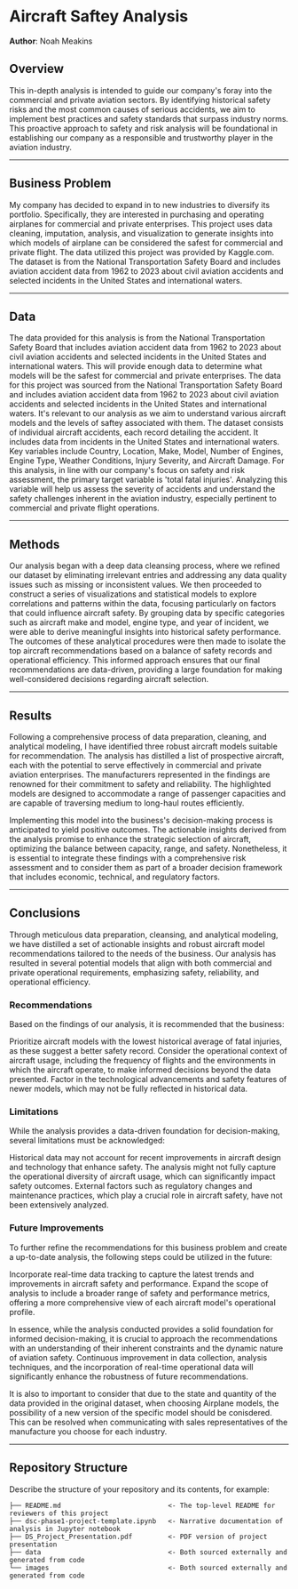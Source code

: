 # Aircraft Saftey Analysis

**Author**: Noah Meakins

## Overview
This in-depth analysis is intended to guide our company's foray into the commercial and private aviation sectors. By identifying historical safety risks and the most common causes of serious accidents, we aim to implement best practices and safety standards that surpass industry norms. This proactive approach to safety and risk analysis will be foundational in establishing our company as a responsible and trustworthy player in the aviation industry.

***

## Business Problem

My company has decided to expand in to new industries to diversify its portfolio. Specifically, they are interested in purchasing and operating airplanes for commercial and private enterprises. This project uses data cleaning, imputation, analysis, and visualization to generate insights into which models of airplane can be considered the safest for commercial and private flight. The data utilized this project was provided by Kaggle.com. The dataset is from the National Transportation Safety Board and includes aviation accident data from 1962 to 2023 about civil aviation accidents and selected incidents in the United States and international waters.

***

## Data
The data provided for this analysis is from the National Transportation Safety Board that includes aviation accident data from 1962 to 2023 about civil aviation accidents and selected incidents in the United States and international waters. This will provide enough data to determine what models will be the safest for commercial and private enterprises. The data for this project was sourced from the National Transportation Safety Board and includes aviation accident data from 1962 to 2023 about civil aviation accidents and selected incidents in the United States and international waters. It's relevant to our analysis as we aim to understand various aircraft models and the levels of saftey associated with them. The dataset consists of individual aircraft accidents, each record detailing the accident. It includes data from incidents in the United States and international waters. Key variables include Country, Location, Make, Model, Number of Engines, Engine Type, Weather Conditions, Injury Severity, and Aircraft Damage. For this analysis, in line with our company's focus on safety and risk assessment, the primary target variable is 'total fatal injuries'. Analyzing this variable will help us assess the severity of accidents and understand the safety challenges inherent in the aviation industry, especially pertinent to commercial and private flight operations.

***

## Methods
Our analysis began with a deep data cleansing process, where we refined our dataset by eliminating irrelevant entries and addressing any data quality issues such as missing or inconsistent values. We then proceeded to construct a series of visualizations and statistical models to explore correlations and patterns within the data, focusing particularly on factors that could influence aircraft safety. By grouping data by specific categories such as aircraft make and model, engine type, and year of incident, we were able to derive meaningful insights into historical safety performance. The outcomes of these analytical procedures were then made to isolate the top aircraft recommendations based on a balance of safety records and operational efficiency. This informed approach ensures that our final recommendations are data-driven, providing a large foundation for making well-considered decisions regarding aircraft selection.

***

## Results
Following a comprehensive process of data preparation, cleaning, and analytical modeling, I have identified three robust aircraft models suitable for recommendation. The analysis has distilled a list of prospective aircraft, each with the potential to serve effectively in commercial and private aviation enterprises. The manufacturers represented in the findings are renowned for their commitment to safety and reliability. The highlighted models are designed to accommodate a range of passenger capacities and are capable of traversing medium to long-haul routes efficiently.

Implementing this model into the business's decision-making process is anticipated to yield positive outcomes. The actionable insights derived from the analysis promise to enhance the strategic selection of aircraft, optimizing the balance between capacity, range, and safety. Nonetheless, it is essential to integrate these findings with a comprehensive risk assessment and to consider them as part of a broader decision framework that includes economic, technical, and regulatory factors.

***


## Conclusions
Through meticulous data preparation, cleansing, and analytical modeling, we have distilled a set of actionable insights and robust aircraft model recommendations tailored to the needs of the business. Our analysis has resulted in several potential models that align with both commercial and private operational requirements, emphasizing safety, reliability, and operational efficiency.

### Recommendations

Based on the findings of our analysis, it is recommended that the business:

Prioritize aircraft models with the lowest historical average of fatal injuries, as these suggest a better safety record.
Consider the operational context of aircraft usage, including the frequency of flights and the environments in which the aircraft operate, to make informed decisions beyond the data presented.
Factor in the technological advancements and safety features of newer models, which may not be fully reflected in historical data.

### Limitations

While the analysis provides a data-driven foundation for decision-making, several limitations must be acknowledged:

Historical data may not account for recent improvements in aircraft design and technology that enhance safety.
The analysis might not fully capture the operational diversity of aircraft usage, which can significantly impact safety outcomes.
External factors such as regulatory changes and maintenance practices, which play a crucial role in aircraft safety, have not been extensively analyzed.

### Future Improvements

To further refine the recommendations for this business problem and create a up-to-date analysis, the following steps could be utilized in the future:

Incorporate real-time data tracking to capture the latest trends and improvements in aircraft safety and performance.
Expand the scope of analysis to include a broader range of safety and performance metrics, offering a more comprehensive view of each aircraft model's operational profile.

In essence, while the analysis conducted provides a solid foundation for informed decision-making, it is crucial to approach the recommendations with an understanding of their inherent constraints and the dynamic nature of aviation safety. Continuous improvement in data collection, analysis techniques, and the incorporation of real-time operational data will significantly enhance the robustness of future recommendations.

It is also to important to consider that due to the state and quantity of the data provided in the original dataset, when choosing Airplane models, the possibility of a new version of the specific model should be conisdered. This can be resolved when communicating with sales representatives of the manufacture you choose for each industry. 
***


## Repository Structure

Describe the structure of your repository and its contents, for example:

```
├── README.md                           <- The top-level README for reviewers of this project
├── dsc-phase1-project-template.ipynb   <- Narrative documentation of analysis in Jupyter notebook
├── DS_Project_Presentation.pdf         <- PDF version of project presentation
├── data                                <- Both sourced externally and generated from code
└── images                              <- Both sourced externally and generated from code
```
